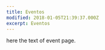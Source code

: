 ```yaml
---
title: Eventos
modified: 2018-01-05T21:39:37.000Z
excerpt: Eventos
---
```


here the text of event page.

